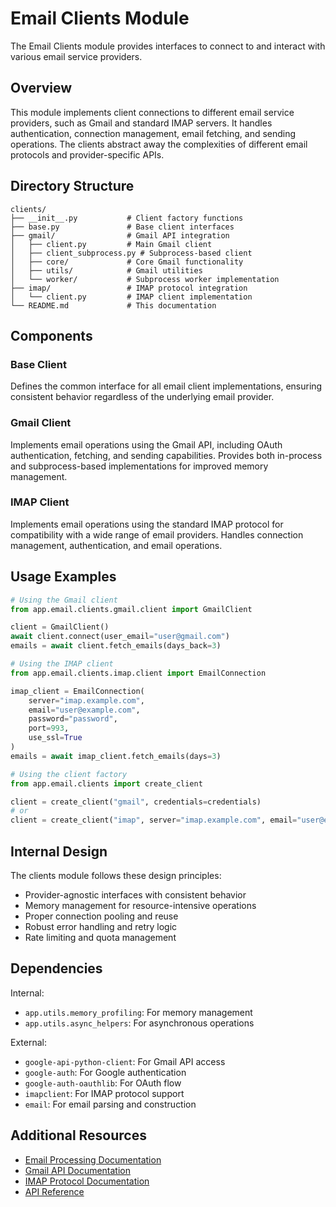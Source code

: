 # Email Clients Module

The Email Clients module provides interfaces to connect to and interact with various email service providers.

## Overview

This module implements client connections to different email service providers, such as Gmail and standard IMAP servers. It handles authentication, connection management, email fetching, and sending operations. The clients abstract away the complexities of different email protocols and provider-specific APIs.

## Directory Structure

```
clients/
├── __init__.py           # Client factory functions
├── base.py               # Base client interfaces
├── gmail/                # Gmail API integration
│   ├── client.py         # Main Gmail client
│   ├── client_subprocess.py # Subprocess-based client
│   ├── core/             # Core Gmail functionality
│   ├── utils/            # Gmail utilities
│   └── worker/           # Subprocess worker implementation
├── imap/                 # IMAP protocol integration
│   └── client.py         # IMAP client implementation
└── README.md             # This documentation
```

## Components

### Base Client
Defines the common interface for all email client implementations, ensuring consistent behavior regardless of the underlying email provider.

### Gmail Client
Implements email operations using the Gmail API, including OAuth authentication, fetching, and sending capabilities. Provides both in-process and subprocess-based implementations for improved memory management.

### IMAP Client
Implements email operations using the standard IMAP protocol for compatibility with a wide range of email providers. Handles connection management, authentication, and email operations.

## Usage Examples

```python
# Using the Gmail client
from app.email.clients.gmail.client import GmailClient

client = GmailClient()
await client.connect(user_email="user@gmail.com")
emails = await client.fetch_emails(days_back=3)

# Using the IMAP client
from app.email.clients.imap.client import EmailConnection

imap_client = EmailConnection(
    server="imap.example.com",
    email="user@example.com",
    password="password",
    port=993,
    use_ssl=True
)
emails = await imap_client.fetch_emails(days=3)

# Using the client factory
from app.email.clients import create_client

client = create_client("gmail", credentials=credentials)
# or
client = create_client("imap", server="imap.example.com", email="user@example.com", password="password")
```

## Internal Design

The clients module follows these design principles:
- Provider-agnostic interfaces with consistent behavior
- Memory management for resource-intensive operations
- Proper connection pooling and reuse
- Robust error handling and retry logic
- Rate limiting and quota management

## Dependencies

Internal:
- `app.utils.memory_profiling`: For memory management
- `app.utils.async_helpers`: For asynchronous operations

External:
- `google-api-python-client`: For Gmail API access
- `google-auth`: For Google authentication
- `google-auth-oauthlib`: For OAuth flow
- `imapclient`: For IMAP protocol support
- `email`: For email parsing and construction

## Additional Resources

- [Email Processing Documentation](../../../docs/sphinx/source/email_processing.html)
- [Gmail API Documentation](https://developers.google.com/gmail/api)
- [IMAP Protocol Documentation](https://datatracker.ietf.org/doc/html/rfc3501)
- [API Reference](../../../docs/sphinx/source/api.html) 